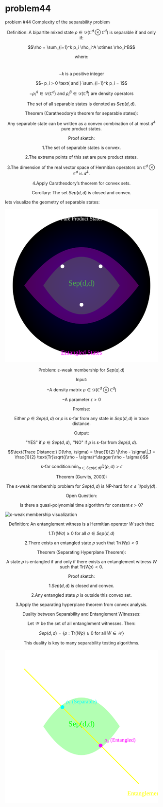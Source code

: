 # problem44
problem #44 Complexity of the separability problem


$$\text{Definition: A bipartite mixed state } \rho \in \mathcal{D}(\mathbb{C}^d \otimes \mathbb{C}^d) \text{ is separable if and only if:}$$

$$\rho = \sum_{i=1}^k p_i \rho_i^A \otimes \rho_i^B$$

$$\text{where:}$$
<br>

$$- k \text{ is a positive integer}$$

$$- p_i > 0 \text{ and } \sum_{i=1}^k p_i = 1$$

$$- \rho_i^A \in \mathcal{D}(\mathbb{C}^d) \text{ and } \rho_i^B \in \mathcal{D}(\mathbb{C}^d) \text{ are density operators}$$

$$\text{The set of all separable states is denoted as } Sep(d,d).$$

$$\text{Theorem (Caratheodory's theorem for separable states):}$$

$$\text{Any separable state can be written as a convex combination of at most } d^4 \text{ pure product states.}$$

$$\text{Proof sketch:}$$

$$1. \text{The set of separable states is convex.}$$

$$2. \text{The extreme points of this set are pure product states.}$$

$$3. \text{The dimension of the real vector space of Hermitian operators on } \mathbb{C}^d \otimes \mathbb{C}^d \text{ is } d^4.$$

$$4. \text{Apply Caratheodory's theorem for convex sets.}$$

$$\text{Corollary: The set } Sep(d,d) \text{ is closed and convex.}$$

lets visualize the geometry of separable states:

![Geometry Of Separable States](https://github.com/NeoVertex1/problem44/blob/main/Geometry_Separable_States.svg)



$$\text{Problem: ε-weak membership for } Sep(d,d)$$

$$\text{Input:}$$

$$- \text{A density matrix } \rho \in \mathcal{D}(\mathbb{C}^d \otimes \mathbb{C}^d)$$

$$- \text{A parameter } \epsilon > 0$$

$$\text{Promise:}$$

$$\text{Either } \rho \in Sep(d,d) \text{ or } \rho \text{ is ε-far from any state in } Sep(d,d) \text{ in trace distance.}$$

$$\text{Output:}$$

$$\text{"YES" if } \rho \in Sep(d,d), \text{ "NO" if } \rho \text{ is ε-far from } Sep(d,d).$$

$$\text{Trace Distance:} D(\rho, \sigma) = \frac{1}{2} \|\rho - \sigma\|_1 = \frac{1}{2} \text{Tr}\sqrt{(\rho - \sigma)^\dagger(\rho - \sigma)}$$

$$\text{ε-far condition:} \min_{\sigma \in Sep(d,d)} D(\rho, \sigma) > \epsilon$$

$$\text{Theorem (Gurvits, 2003):}$$

$$\text{The ε-weak membership problem for } Sep(d,d) \text{ is NP-hard for } \epsilon \leq 1/\text{poly}(d).$$

$$\text{Open Question:}$$

$$\text{Is there a quasi-polynomial time algorithm for constant } \epsilon > 0 \text{?}$$


![ε-weak membership visualization](https://github.com/NeoVertex1/problem44/blob/main/%CE%B5-weak_membership_visualization.svg)


$$\text{Definition: An entanglement witness is a Hermitian operator } W \text{ such that:}$$

$$1. \text{Tr}(W\sigma) \geq 0 \text{ for all } \sigma \in Sep(d,d)$$

$$2. \text{There exists an entangled state } \rho \text{ such that } \text{Tr}(W\rho) < 0$$

$$\text{Theorem (Separating Hyperplane Theorem):}$$

$$\text{A state } \rho \text{ is entangled if and only if there exists an entanglement witness } W \text{ such that } \text{Tr}(W\rho) < 0.$$

$$\text{Proof sketch:}$$

$$1. Sep(d,d) \text{ is closed and convex.}$$

$$2. \text{Any entangled state } \rho \text{ is outside this convex set.}$$

$$3. \text{Apply the separating hyperplane theorem from convex analysis.}$$

$$\text{Duality between Separability and Entanglement Witnesses:}$$

$$\text{Let } \mathcal{W} \text{ be the set of all entanglement witnesses. Then:}$$

$$Sep(d,d) = \{\rho : \text{Tr}(W\rho) \geq 0 \text{ for all } W \in \mathcal{W}\}$$

$$\text{This duality is key to many separability testing algorithms.}$$

![entanglement witness](https://github.com/NeoVertex1/problem44/blob/main/Entanglement_witness.svg)



